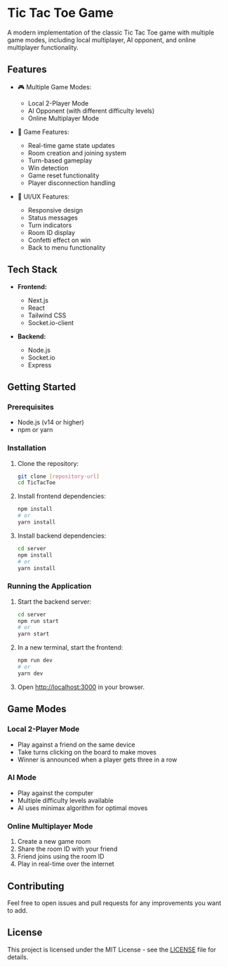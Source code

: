 # Tic Tac Toe Game

A modern implementation of the classic Tic Tac Toe game with multiple game modes, including local multiplayer, AI opponent, and online multiplayer functionality.

## Features

- 🎮 Multiple Game Modes:
  - Local 2-Player Mode
  - AI Opponent (with different difficulty levels)
  - Online Multiplayer Mode

- 🎯 Game Features:
  - Real-time game state updates
  - Room creation and joining system
  - Turn-based gameplay
  - Win detection
  - Game reset functionality
  - Player disconnection handling

- 💅 UI/UX Features:
  - Responsive design
  - Status messages
  - Turn indicators
  - Room ID display
  - Confetti effect on win
  - Back to menu functionality

## Tech Stack

- **Frontend:**
  - Next.js
  - React
  - Tailwind CSS
  - Socket.io-client

- **Backend:**
  - Node.js
  - Socket.io
  - Express

## Getting Started

### Prerequisites

- Node.js (v14 or higher)
- npm or yarn

### Installation

1. Clone the repository:
   ```bash
   git clone [repository-url]
   cd TicTacToe
   ```

2. Install frontend dependencies:
   ```bash
   npm install
   # or
   yarn install
   ```

3. Install backend dependencies:
   ```bash
   cd server
   npm install
   # or
   yarn install
   ```

### Running the Application

1. Start the backend server:
   ```bash
   cd server
   npm run start
   # or
   yarn start
   ```

2. In a new terminal, start the frontend:
   ```bash
   npm run dev
   # or
   yarn dev
   ```

3. Open [http://localhost:3000](http://localhost:3000) in your browser.

## Game Modes

### Local 2-Player Mode
- Play against a friend on the same device
- Take turns clicking on the board to make moves
- Winner is announced when a player gets three in a row

### AI Mode
- Play against the computer
- Multiple difficulty levels available
- AI uses minimax algorithm for optimal moves

### Online Multiplayer Mode
1. Create a new game room
2. Share the room ID with your friend
3. Friend joins using the room ID
4. Play in real-time over the internet

## Contributing

Feel free to open issues and pull requests for any improvements you want to add.

## License

This project is licensed under the MIT License - see the [LICENSE](LICENSE) file for details.
